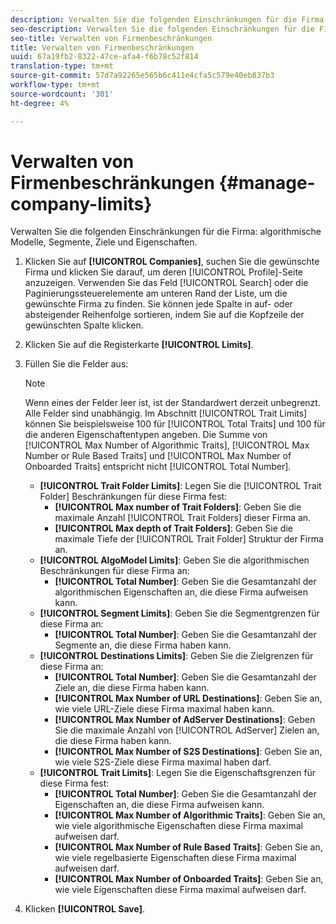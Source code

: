 ```yaml
---
description: Verwalten Sie die folgenden Einschränkungen für die Firma algorithmischer Modelle, Segmente, Ziele und Eigenschaften.
seo-description: Verwalten Sie die folgenden Einschränkungen für die Firma algorithmischer Modelle, Segmente, Ziele und Eigenschaften.
seo-title: Verwalten von Firmenbeschränkungen
title: Verwalten von Firmenbeschränkungen
uuid: 67a19fb2-8322-47ce-afa4-f6b78c52f814
translation-type: tm+mt
source-git-commit: 57d7a92265e565b6c411e4cfa5c579e40eb837b3
workflow-type: tm+mt
source-wordcount: '301'
ht-degree: 4%

---
```



# Verwalten von Firmenbeschränkungen {#manage-company-limits}

Verwalten Sie die folgenden Einschränkungen für die Firma: algorithmische Modelle, Segmente, Ziele und Eigenschaften.

<!-- t_company_limits.xml -->

1. Klicken Sie auf **[!UICONTROL Companies]**, suchen Sie die gewünschte Firma und klicken Sie darauf, um deren [!UICONTROL Profile]-Seite anzuzeigen. Verwenden Sie das Feld [!UICONTROL Search] oder die Paginierungssteuerelemente am unteren Rand der Liste, um die gewünschte Firma zu finden. Sie können jede Spalte in auf- oder absteigender Reihenfolge sortieren, indem Sie auf die Kopfzeile der gewünschten Spalte klicken.
1. Klicken Sie auf die Registerkarte **[!UICONTROL Limits]**.
1. Füllen Sie die Felder aus:

   >[!NOTE]
   >
   >Wenn eines der Felder leer ist, ist der Standardwert derzeit unbegrenzt. Alle Felder sind unabhängig. Im Abschnitt [!UICONTROL Trait Limits] können Sie beispielsweise 100 für [!UICONTROL Total Traits] und 100 für die anderen Eigenschaftentypen angeben. Die Summe von [!UICONTROL Max Number of Algorithmic Traits], [!UICONTROL Max Number or Rule Based Traits] und [!UICONTROL Max Number of Onboarded Traits] entspricht nicht [!UICONTROL Total Number].

   * **[!UICONTROL Trait Folder Limits]**: Legen Sie die  [!UICONTROL Trait Folder] Beschränkungen für diese Firma fest:
      * **[!UICONTROL Max number of Trait Folders]**: Geben Sie die maximale Anzahl  [!UICONTROL Trait Folders] dieser Firma an.
      * **[!UICONTROL Max depth of Trait Folders]**: Geben Sie die maximale Tiefe der  [!UICONTROL Trait Folder] Struktur der Firma an.
   * **[!UICONTROL AlgoModel Limits]**: Geben Sie die algorithmischen Beschränkungen für diese Firma an:
      * **[!UICONTROL Total Number]**: Geben Sie die Gesamtanzahl der algorithmischen Eigenschaften an, die diese Firma aufweisen kann.
   * **[!UICONTROL Segment Limits]**: Geben Sie die Segmentgrenzen für diese Firma an:
      * **[!UICONTROL Total Number]**: Geben Sie die Gesamtanzahl der Segmente an, die diese Firma haben kann.
   * **[!UICONTROL Destinations Limits]**: Geben Sie die Zielgrenzen für diese Firma an:
      * **[!UICONTROL Total Number]**: Geben Sie die Gesamtanzahl der Ziele an, die diese Firma haben kann.
      * **[!UICONTROL Max Number of URL Destinations]**: Geben Sie an, wie viele URL-Ziele diese Firma maximal haben kann.
      * **[!UICONTROL Max Number of AdServer Destinations]**: Geben Sie die maximale Anzahl von  [!UICONTROL AdServer] Zielen an, die diese Firma haben kann.
      * **[!UICONTROL Max Number of S2S Destinations]**: Geben Sie an, wie viele S2S-Ziele diese Firma maximal haben darf.
   * **[!UICONTROL Trait Limits]**: Legen Sie die Eigenschaftsgrenzen für diese Firma fest:
      * **[!UICONTROL Total Number]**: Geben Sie die Gesamtanzahl der Eigenschaften an, die diese Firma aufweisen kann.
      * **[!UICONTROL Max Number of Algorithmic Traits]**: Geben Sie an, wie viele algorithmische Eigenschaften diese Firma maximal aufweisen darf.
      * **[!UICONTROL Max Number of Rule Based Traits]**: Geben Sie an, wie viele regelbasierte Eigenschaften diese Firma maximal aufweisen darf.
      * **[!UICONTROL Max Number of Onboarded Traits]**: Geben Sie an, wie viele Eigenschaften diese Firma maximal aufweisen darf.
1. Klicken **[!UICONTROL Save]**.
